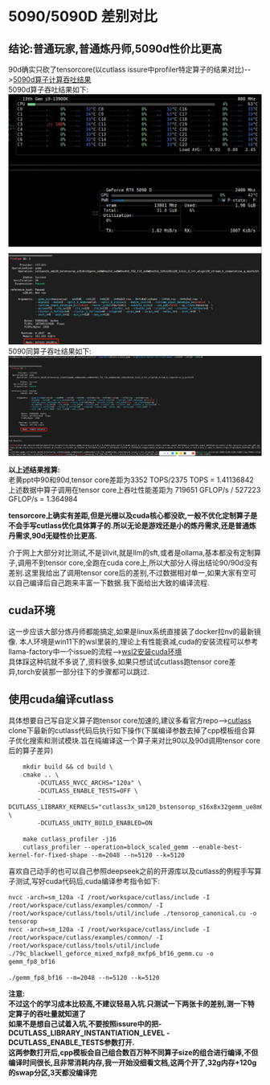 # 5090/5090D 差别对比

## 结论:普通玩家,普通炼丹师,5090d性价比更高  
90d确实只砍了tensorcore(以cutlass issure中profiler特定算子的结果对比)-->[5090d算子计算吞吐结果](https://github.com/NVIDIA/cutlass/issues/2186)  
5090d算子吞吐结果如下:
![5090d计算吞吐](./img/5090d.jpg)
5090同算子吞吐结果如下:
![5090计算吞吐](./img/5090.jpg)

**以上述结果推算:**  
老黄ppt中90和90d,tensor core差距为3352 TOPS/2375 TOPS = 1.41136842  
上述数据中算子调用在tensor core上吞吐性能差距为 719651 GFLOP/s / 527223 GFLOP/s = 1.364984  

**tensorcore上确实有差距,但是光栅以及cuda核心都没砍,一般不优化定制算子是不会手写cutlass优化具体算子的.所以无论是游戏还是小的炼丹需求,还是普通炼丹需求,90d无疑性价比更高.**

介于网上大部分对比测试,不是训vit,就是llm的sft,或者是ollama,基本都没有定制算子,调用不到tensor core,全跑在cuda core上,所以大部分人得出结论90/90d没有差别.这里我给出了调用tensor core后的差别,不过数据相对单一,如果大家有空可以自己编译后自己跑来丰富一下数据.我下面给出大致的编译流程.

## cuda环境
这一步应该大部分炼丹师都能搞定,如果是linux系统直接装了docker拉nv的最新镜像.
本人环境是win11下的wsl里装的,理论上有性能衰减,cuda的安装流程可以参考llama-factory中一个issue的流程-->[wsl2安装cuda环境](https://github.com/NVIDIA/cutlass/issues/2186)  
具体踩这种坑就不多说了,资料很多,如果只想试试cutlass跑tensor core差异,torch安装那一部分往下的步骤都可以跳过.

## 使用cuda编译cutlass
具体想要自己写自定义算子跑tensor core加速的,建议多看官方repo-->[cutlass](https://github.com/NVIDIA/cutlass)  
clone下最新的cutlass代码后执行如下操作(下属编译参数去掉了cpp模板组合算子优化搜索和测试模块.旨在纯编译这一个算子来对比90以及90d调用tensor core后的算子差异)  
```
    mkdir build && cd build \
    cmake .. \
        -DCUTLASS_NVCC_ARCHS="120a" \
        -DCUTLASS_ENABLE_TESTS=OFF \
        -DCUTLASS_LIBRARY_KERNELS="cutlass3x_sm120_bstensorop_s16x8x32gemm_ue8m0xe2m3_ue8m0xe4m3_f32_f16_ue8m0xe3m2_128x128x128_1x1x1_0_tnt_align128_stream_k_cooperative_q_epiVs32t" \
        -DCUTLASS_UNITY_BUILD_ENABLED=ON

    make cutlass_profiler -j16
    cutlass_profiler --operation=block_scaled_gemm --enable-best-kernel-for-fixed-shape --m=2048 --n=5120 --k=5120
```
喜欢自己动手的也可以自己参照deepseek之前的开源库以及cutlass的例程手写算子测试,写好cuda代码后,cuda编译参考指令如下:
```
nvcc -arch=sm_120a -I /root/workspace/cutlass/include -I /root/workspace/cutlass/examples/common/ -I /root/workspace/cutlass/tools/util/include ./tensorop_canonical.cu -o tensorop
nvcc -arch=sm_120a -I /root/workspace/cutlass/include -I /root/workspace/cutlass/examples/common/ -I /root/workspace/cutlass/tools/util/include ./79c_blackwell_geforce_mixed_mxfp8_mxfp6_bf16_gemm.cu -o gemm_fp8_bf16

./gemm_fp8_bf16 --m=2048 --n=5120 --k=5120
```
**注意:**  
**不过这个的学习成本比较高,不建议轻易入坑.只测试一下两张卡的差别,测一下特定算子的吞吐量就知道了**  
**如果不是想自己试着入坑,不要按照issure中的把-DCUTLASS_LIBRARY_INSTANTIATION_LEVEL -DCUTLASS_ENABLE_TESTS参数打开.**  
**这两参数打开后,cpp模板会自己组合数百万种不同算子size的组合进行编译,不但编译时间很长,且非常消耗内存,我一开始没细看文档,这两个开了,32g内存+120g的swap分区,3天都没编译完**
